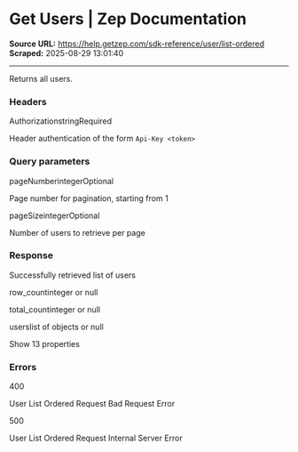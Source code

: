 # Get Users | Zep Documentation

**Source URL:** https://help.getzep.com/sdk-reference/user/list-ordered  
**Scraped:** 2025-08-29 13:01:40

---

Returns all users.

### Headers

AuthorizationstringRequired

Header authentication of the form `Api-Key <token>`

### Query parameters

pageNumberintegerOptional

Page number for pagination, starting from 1

pageSizeintegerOptional

Number of users to retrieve per page

### Response

Successfully retrieved list of users

row_countinteger or null

total_countinteger or null

userslist of objects or null

Show 13 properties

### Errors

400

User List Ordered Request Bad Request Error

500

User List Ordered Request Internal Server Error
